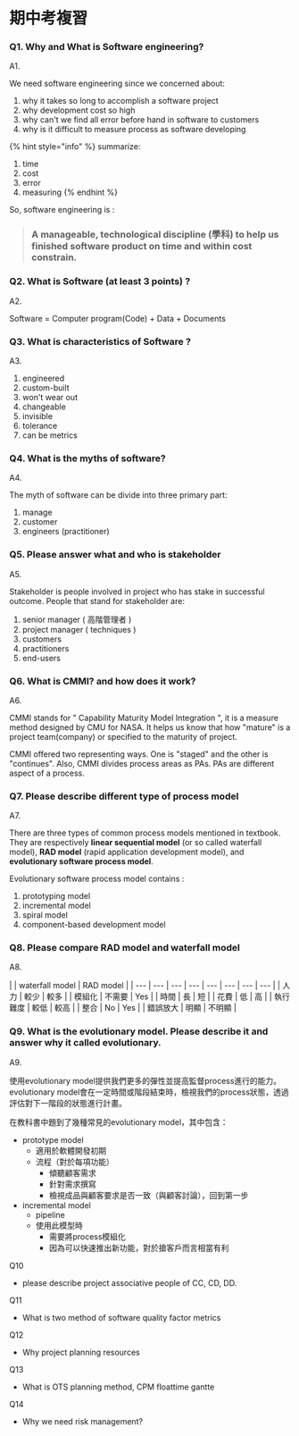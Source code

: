 # 期中考複習

### **Q1. Why and What is Software engineering?**

A1. 

We need software engineering since we concerned about:

1. why it takes so long to accomplish a software project
2. why development cost so high
3. why can't we find all error before hand in software to customers
4. why is it difficult to measure process as software developing

{% hint style="info" %}
summarize:

1. time
2. cost
3. error
4. measuring
{% endhint %}

 So, software engineering is :

> ### **A manageable, technological discipline \(學科\) to help us finished software product on time and within cost constrain**.

### **Q2. What is Software \(at least 3 points\) ?**

A2. 

Software = Computer program\(Code\) + Data + Documents

### **Q3. What is characteristics of Software ?**

A3.

1. engineered
2. custom-built
3. won't wear out
4. changeable
5. invisible
6. tolerance
7. can be metrics

### **Q4. What is the myths of software?**

A4.

The myth of software can be divide into three primary part:

1. manage
2. customer
3. engineers \(practitioner\)

### **Q5. Please answer what and who is stakeholder**

A5.

Stakeholder is people involved in project who has stake in successful outcome. People that stand for stakeholder are:

1. senior manager \( 高階管理者 \)
2. project manager \( techniques \)
3. customers
4. practitioners
5. end-users



### **Q6. What is CMMI? and how does it work?**

A6.

CMMI stands for " Capability Maturity Model Integration ", it is a measure method designed by CMU for NASA. It helps us know that how "mature" is a project team\(company\) or specified to the maturity of project.

CMMI offered two representing ways. One is "staged" and the other is "continues". Also, CMMI divides process areas as PAs. PAs are different aspect of a process.

### Q7. Please describe different type of process model

A7.

There are three types of common process models mentioned in textbook. They are respectively **linear sequential model** \(or so called waterfall model\), **RAD model** \(rapid application development model\), and **evolutionary software process model**. 

Evolutionary software process model contains :

1. prototyping model
2. incremental model
3. spiral model
4. component-based development model

### Q8. Please compare RAD model and waterfall model

A8.

|  | waterfall model | RAD model |
| --- | --- | --- | --- | --- | --- | --- | --- |
| 人力 | 較少 | 較多 |
| 模組化 | 不需要 | Yes |
| 時間 | 長 | 短 |
| 花費 | 低 | 高 |
| 執行難度 | 較低 | 較高 |
| 整合 | No | Yes |
| 錯誤放大 | 明顯 | 不明顯 |

### Q9. What is the evolutionary model. Please describe it and answer why it called evolutionary.

A9.

使用evolutionary model提供我們更多的彈性並提高監督process進行的能力。evolutionary model會在一定時間或階段結束時，檢視我們的process狀態，透過評估對下一階段的狀態進行計畫。

在教科書中題到了幾種常見的evolutionary model，其中包含：

* prototype model
  * 適用於軟體開發初期
  * 流程（對於每項功能）
    * 傾聽顧客需求
    * 針對需求撰寫
    * 檢視成品與顧客要求是否一致（與顧客討論），回到第一步
* incremental model
  * pipeline
  * 使用此模型時
    * 需要將process模組化
    * 因為可以快速推出新功能，對於搶客戶而言相當有利

Q10

* please describe project associative people of CC, CD, DD.

Q11

* What is two method of software quality factor metrics 

Q12

* Why project planning resources

Q13

* What is OTS planning method, CPM floattime gantte

Q14

* Why we need risk management?





